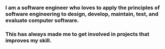 ### I am a software engineer who loves to apply the principles of software engineering to design, develop, maintain, test, and evaluate computer software.

### This has always made me to get involved in projects that improves my skill.